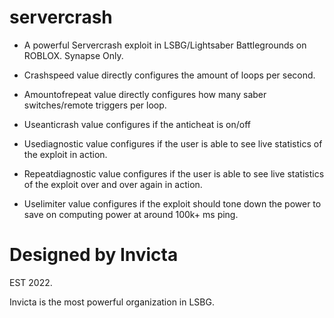 # servercrash
- A powerful Servercrash exploit in LSBG/Lightsaber Battlegrounds on ROBLOX. Synapse Only.

- Crashspeed value directly configures the amount of loops per second.

- Amountofrepeat value directly configures how many saber switches/remote triggers per loop.

- Useanticrash value configures if the anticheat is on/off

- Usediagnostic value configures if the user is able to see live statistics of the exploit in action.

- Repeatdiagnostic value configures if the user is able to see live statistics of the exploit over and over again in action.

- Uselimiter value configures if the exploit should tone down the power to save on computing power at around 100k+ ms ping.



# Designed by Invicta
EST 2022.

Invicta is the most powerful organization in LSBG.
